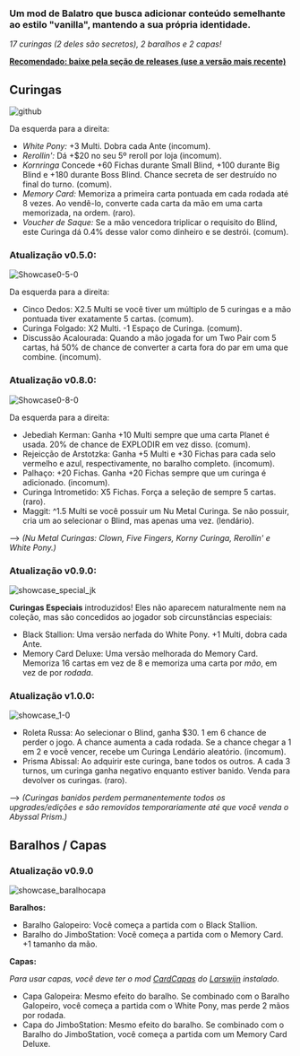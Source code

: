 ### Um mod de Balatro que busca adicionar conteúdo semelhante ao estilo "vanilla", mantendo a sua própria identidade.

*17 curingas (2 deles são secretos), 2 baralhos e 2 capas!*  

**<ins>Recomendado: baixe pela seção de [releases](https://github.com/pinkmaggit-hub/Buffoonery/releases) (use a versão mais recente)</ins>**  

## Curingas  
![github](https://github.com/user-attachments/assets/67bee398-1f8c-4da1-a6f1-d4aef7bcf9bc)  

Da esquerda para a direita:  
+ *White Pony:* +3 Multi. Dobra cada Ante (incomum).  
+ *Rerollin':* Dá +$20 no seu 5º reroll por loja (incomum).  
+ *Kornringa* Concede +60 Fichas durante Small Blind, +100 durante Big Blind e +180 durante Boss Blind. Chance secreta de ser destruído no final do turno. (comum).  
+ *Memory Card:* Memoriza a primeira carta pontuada em cada rodada até 8 vezes. Ao vendê-lo, converte cada carta da mão em uma carta memorizada, na ordem. (raro).  
+ *Voucher de Saque:* Se a mão vencedora triplicar o requisito do Blind, este Curinga dá 0.4% desse valor como dinheiro e se destrói. (comum).  

### Atualização v0.5.0:  
![Showcase0-5-0](https://github.com/user-attachments/assets/882db092-dc55-42da-99bb-328a11af2d1c)  

Da esquerda para a direita:  
+ Cinco Dedos: X2.5 Multi se você tiver um múltiplo de 5 curingas e a mão pontuada tiver exatamente 5 cartas. (comum).  
+ Curinga Folgado: X2 Multi. -1 Espaço de Curinga. (comum).  
+ Discussão Acalourada: Quando a mão jogada for um Two Pair com 5 cartas, há 50% de chance de converter a carta fora do par em uma que combine. (incomum).  

### Atualização v0.8.0:  
![Showcase0-8-0](https://github.com/user-attachments/assets/f0e21d73-22d0-45db-bf3a-b1cb2f3a079b)  

Da esquerda para a direita:  
+ Jebediah Kerman: Ganha +10 Multi sempre que uma carta Planet é usada. 20% de chance de EXPLODIR em vez disso. (comum).  
+ Rejeicção de Arstotzka: Ganha +5 Multi e +30 Fichas para cada selo vermelho e azul, respectivamente, no baralho completo. (incomum).  
+ Palhaço: +20 Fichas. Ganha +20 Fichas sempre que um curinga é adicionado. (incomum).  
+ Curinga Intrometido: X5 Fichas. Força a seleção de sempre 5 cartas. (raro).  
+ Maggit: ^1.5 Multi se você possuir um Nu Metal Curinga. Se não possuir, cria um ao selecionar o Blind, mas apenas uma vez. (lendário).  

--> *(Nu Metal Curingas: Clown, Five Fingers, Korny Curinga, Rerollin' e White Pony.)*  

### Atualização v0.9.0:  
![showcase_special_jk](https://github.com/user-attachments/assets/4e2f2078-a646-4dbe-90e0-1e9ab1396f28)  

**Curingas Especiais** introduzidos! Eles não aparecem naturalmente nem na coleção, mas são concedidos ao jogador sob circunstâncias especiais:  
+ Black Stallion: Uma versão nerfada do White Pony. +1 Multi, dobra cada Ante.  
+ Memory Card Deluxe: Uma versão melhorada do Memory Card. Memoriza 16 cartas em vez de 8 e memoriza uma carta por *mão*, em vez de por *rodada*.  

### Atualização v1.0.0:  
![showcase_1-0](https://github.com/user-attachments/assets/9f853dbc-0d86-4852-96b2-85ece1c6c82a)  

+ Roleta Russa: Ao selecionar o Blind, ganha $30. 1 em 6 chance de perder o jogo. A chance aumenta a cada rodada. Se a chance chegar a 1 em 2 e você vencer, recebe um Curinga Lendário aleatório. (incomum).  
+ Prisma Abissal: Ao adquirir este curinga, bane todos os outros. A cada 3 turnos, um curinga ganha negativo enquanto estiver banido. Venda para devolver os curingas. (raro).  

--> *(Curingas banidos perdem permanentemente todos os upgrades/edições e são removidos temporariamente até que você venda o Abyssal Prism.)*  

## Baralhos / Capas  
### Atualização v0.9.0  
![showcase_baralhocapa](https://github.com/user-attachments/assets/5bc20aee-2e8d-4e16-ba3e-e62623236ac2)  

**Baralhos:**  
+ Baralho Galopeiro: Você começa a partida com o Black Stallion.  
+ Baralho do JimboStation: Você começa a partida com o Memory Card. +1 tamanho da mão.  

**Capas:**  

*Para usar capas, você deve ter o mod [CardCapas](https://github.com/larswijn/CardCapas) do [Larswijn](https://github.com/larswijn) instalado.*  
+ Capa Galopeira: Mesmo efeito do baralho. Se combinado com o Baralho Galopeiro, você começa a partida com o White Pony, mas perde 2 mãos por rodada.  
+ Capa do JimboStation: Mesmo efeito do baralho. Se combinado com o Baralho do JimboStation, você começa a partida com um Memory Card Deluxe.  